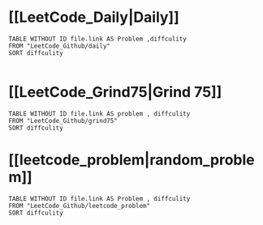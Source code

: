 # [[LeetCode_Daily|Daily]]

```dataview
TABLE WITHOUT ID file.link AS Problem ,diffculity
FROM "LeetCode_Github/daily"
SORT diffculity


```


# [[LeetCode_Grind75|Grind 75]]

```dataview
TABLE WITHOUT ID file.link AS problem , diffculity
FROM "LeetCode_Github/grind75"
SORT diffculity
```

# [[leetcode_problem|random_problem]]

```dataview
TABLE WITHOUT ID file.link AS Problem , diffculity
FROM "LeetCode_Github/leetcode_problem"
SORT diffculity
```


